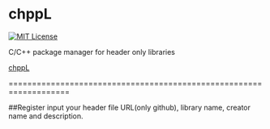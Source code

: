 # chppL
[![MIT License](http://img.shields.io/badge/license-MIT-blue.svg?style=flat)](LICENSE)  

C/C++ package manager for header only libraries

[chppL](http://chppl.herokuapp.com/)


===================================================================

##Register
input your header file URL(only github), library name, creator name and description.
